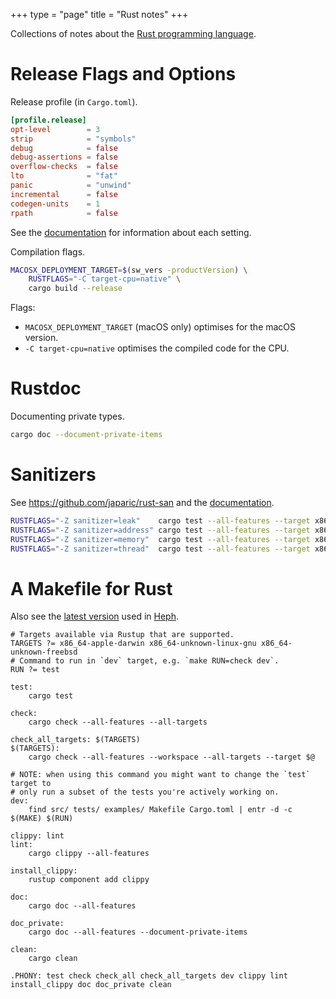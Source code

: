 +++
type = "page"
title = "Rust notes"
+++

Collections of notes about the [Rust programming language].

[Rust programming language]: https://rust-lang.org

# Release Flags and Options

Release profile (in `Cargo.toml`).

```toml
[profile.release]
opt-level        = 3
strip            = "symbols"
debug            = false
debug-assertions = false
overflow-checks  = false
lto              = "fat"
panic            = "unwind"
incremental      = false
codegen-units    = 1
rpath            = false
```

See the [documentation][profile_docs] for information about each setting.

[profile_docs]: https://doc.rust-lang.org/cargo/reference/profiles.html

Compilation flags.

```bash
MACOSX_DEPLOYMENT_TARGET=$(sw_vers -productVersion) \
	RUSTFLAGS="-C target-cpu=native" \
	cargo build --release
```

Flags:
 * `MACOSX_DEPLOYMENT_TARGET` (macOS only) optimises for the macOS version.
 * `-C target-cpu=native` optimises the compiled code for the CPU.


# Rustdoc

Documenting private types.

```bash
cargo doc --document-private-items
```


# Sanitizers

See <https://github.com/japaric/rust-san> and the [documentation][san_docs].

[san_docs]: https://doc.rust-lang.org/nightly/unstable-book/compiler-flags/sanitizer.html

```bash
RUSTFLAGS="-Z sanitizer=leak"    cargo test --all-features --target x86_64-unknown-linux-gnu
RUSTFLAGS="-Z sanitizer=address" cargo test --all-features --target x86_64-unknown-linux-gnu
RUSTFLAGS="-Z sanitizer=memory"  cargo test --all-features --target x86_64-unknown-linux-gnu
RUSTFLAGS="-Z sanitizer=thread"  cargo test --all-features --target x86_64-unknown-linux-gnu
```


# A Makefile for Rust

Also see the [latest version] used in [Heph].

[latest version]: https://github.com/Thomasdezeeuw/heph/blob/master/Makefile
[Heph]: https://github.com/Thomasdezeeuw/heph

```make
# Targets available via Rustup that are supported.
TARGETS ?= x86_64-apple-darwin x86_64-unknown-linux-gnu x86_64-unknown-freebsd
# Command to run in `dev` target, e.g. `make RUN=check dev`.
RUN ?= test

test:
	cargo test

check:
	cargo check --all-features --all-targets

check_all_targets: $(TARGETS)
$(TARGETS):
	cargo check --all-features --workspace --all-targets --target $@

# NOTE: when using this command you might want to change the `test` target to
# only run a subset of the tests you're actively working on.
dev:
	find src/ tests/ examples/ Makefile Cargo.toml | entr -d -c $(MAKE) $(RUN)

clippy: lint
lint:
	cargo clippy --all-features

install_clippy:
	rustup component add clippy

doc:
	cargo doc --all-features

doc_private:
	cargo doc --all-features --document-private-items

clean:
	cargo clean

.PHONY: test check check_all check_all_targets dev clippy lint install_clippy doc doc_private clean
```
